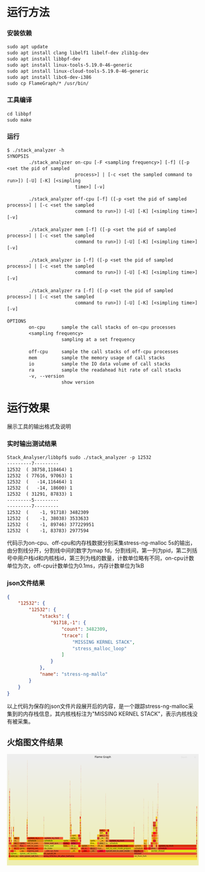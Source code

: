# 运行方法

### 安装依赖

```shell
sudo apt update
sudo apt install clang libelf1 libelf-dev zlib1g-dev
sudo apt install libbpf-dev
sudo apt install linux-tools-5.19.0-46-generic	
sudo apt install linux-cloud-tools-5.19.0-46-generic
sudo apt install libc6-dev-i386
sudo cp FlameGraph/* /usr/bin/
```

### 工具编译

```shell
cd libbpf
sudo make
```

### 运行

```shell
$ ./stack_analyzer -h
SYNOPSIS
        ./stack_analyzer on-cpu [-F <sampling frequency>] [-f] ([-p <set the pid of sampled
                         process>] | [-c <set the sampled command to run>]) [-U] [-K] [<simpling
                         time>] [-v]

        ./stack_analyzer off-cpu [-f] ([-p <set the pid of sampled process>] | [-c <set the sampled
                         command to run>]) [-U] [-K] [<simpling time>] [-v]

        ./stack_analyzer mem [-f] ([-p <set the pid of sampled process>] | [-c <set the sampled
                         command to run>]) [-U] [-K] [<simpling time>] [-v]

        ./stack_analyzer io [-f] ([-p <set the pid of sampled process>] | [-c <set the sampled
                         command to run>]) [-U] [-K] [<simpling time>] [-v]

        ./stack_analyzer ra [-f] ([-p <set the pid of sampled process>] | [-c <set the sampled
                         command to run>]) [-U] [-K] [<simpling time>] [-v]

OPTIONS
        on-cpu      sample the call stacks of on-cpu processes
        <sampling frequency>
                    sampling at a set frequency

        off-cpu     sample the call stacks of off-cpu processes
        mem         sample the memory usage of call stacks
        io          sample the IO data volume of call stacks
        ra          sample the readahead hit rate of call stacks
        -v, --version
                    show version
```

# 运行效果

展示工具的输出格式及说明

### 实时输出测试结果

```shell
Stack_Analyser/libbpf$ sudo ./stack_analyzer -p 12532
---------7---------
12532  ( 38758,118464) 1     
12532  ( 77616, 97063) 1     
12532  (   -14,116464) 1     
12532  (   -14, 18600) 1     
12532  ( 31291, 87833) 1     
---------5---------
---------7---------
12532  (    -1, 91718) 3482309
12532  (    -1, 38038) 3533633
12532  (    -1, 89746) 377229951
12532  (    -1, 83783) 2977594
```

代码示为on-cpu、off-cpu和内存栈数据分别采集stress-ng-malloc 5s的输出，由分割线分开，分割线中间的数字为map fd，分割线间，第一列为pid，第二列括号中用户栈id和内核栈id，第三列为栈的数量，计数单位略有不同，on-cpu计数单位为次，off-cpu计数单位为0.1ms，内存计数单位为1kB

### json文件结果

```json
{
    "12532": {
        "12532": {
            "stacks": {
                "91718,-1": {
                    "count": 3482309,
                    "trace": [
                        "MISSING KERNEL STACK",
                        "stress_malloc_loop"
                    ]
                }
            },
            "name": "stress-ng-mallo"
        }
    }
}
```

以上代码为保存的json文件片段展开后的内容，是一个跟踪stress-ng-malloc采集到的内存栈信息，其内核栈标注为"MISSING KERNEL STACK"，表示内核栈没有被采集。

## 火焰图文件结果

<center><img src="../assets/stack.svg" alt="stack.svg" style="zoom:90%;" /></center>